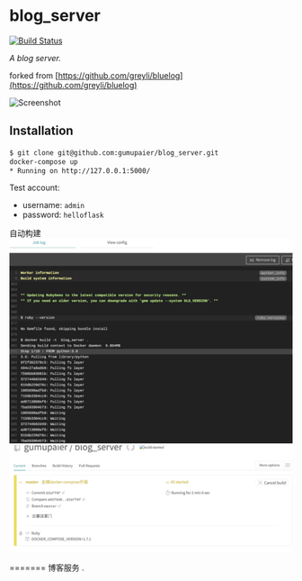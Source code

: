 # blog_server
[![Build Status](https://www.travis-ci.org/gumupaier/blog_server.svg?branch=master)](https://www.travis-ci.org/gumupaier/blog_server)

*A blog server.*

forked from [https://github.com/greyli/bluelog](https://github.com/greyli/bluelog)

![Screenshot](http://helloflask.com/screenshots/bluelog.png)

## Installation

```
$ git clone git@github.com:gumupaier/blog_server.git
docker-compose up
* Running on http://127.0.0.1:5000/
```

Test account:
* username: `admin`
* password: `helloflask`

自动构建
![autobuild](https://github.com/gumupaier/blog_server/blob/master/images/autobuild.png)
![travis](https://github.com/gumupaier/blog_server/blob/master/images/travis.png)

=======
博客服务
.
